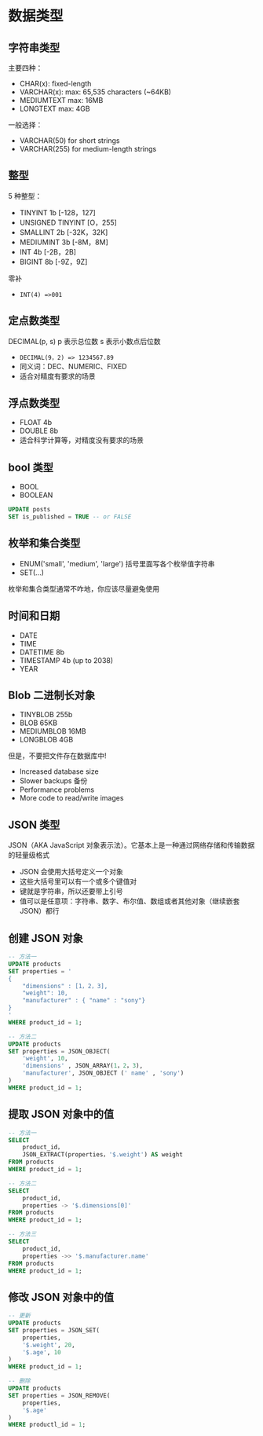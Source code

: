 # 数据类型

## 字符串类型

主要四种：
- CHAR(x): fixed-length
- VARCHAR(x): max: 65,535 characters (~64KB)
- MEDIUMTEXT max: 16MB
- LONGTEXT max: 4GB


一般选择：
- VARCHAR(50) for short strings
- VARCHAR(255) for medium-length strings

## 整型

5 种整型：
- TINYINT 1b [-128，127]
- UNSIGNED TINYINT [O，255]
- SMALLINT 2b [-32K，32K]
- MEDIUMINT 3b [-8M，8M]
- INT 4b [-2B，2B]
- BIGINT 8b [-9Z，9Z]

零补
- `INT(4) =>001`

## 定点数类型

DECIMAL(p, s) p 表示总位数 s 表示小数点后位数
- `DECIMAL(9，2) => 1234567.89`
- 同义词：DEC、NUMERIC、FIXED
- 适合对精度有要求的场景

## 浮点数类型

- FLOAT 4b
- DOUBLE 8b
- 适合科学计算等，对精度没有要求的场景

## bool 类型

- BOOL
- BOOLEAN

```sql
UPDATE posts
SET is_published = TRUE -- or FALSE
```

## 枚举和集合类型

- ENUM('small', 'medium', 'large') 括号里面写各个枚举值字符串
- SET(...)  

枚举和集合类型通常不咋地，你应该尽量避兔使用

## 时间和日期

- DATE
- TIME
- DATETIME 8b 
- TIMESTAMP 4b (up to 2038)
- YEAR

## Blob 二进制长对象


- TINYBLOB 255b
- BLOB 65KB 
- MEDIUMBLOB 16MB
- LONGBLOB 4GB

但是，不要把文件存在数据库中!

- lncreased database size
- Slower backups 备份
- Performance problems
- More code to read/write images

## JSON 类型

JSON（AKA JavaScript 对象表示法）。它基本上是一种通过网络存储和传输数据的轻量级格式

- JSON 会使用大括号定义一个对象
- 这些大括号里可以有一个或多个键值对
- 键就是字符串，所以还要带上引号
- 值可以是任意项：字符串、数字、布尔值、数组或者其他对象（继续嵌套 JSON）都行

## 创建 JSON 对象 

```sql
-- 方法一
UPDATE products
SET properties = '
{
    "dimensions" : [1，2，3],
    "weight": 10,
    "manufacturer" : { "name" : "sony"}
}
'
WHERE product_id = 1;

-- 方法二
UPDATE products
SET properties = JSON_OBJECT(
    'weight', 10,
    'dimensions' , JSON_ARRAY(1，2，3),
    'manufacturer', JSON_OBJECT (' name' , 'sony')
)
WHERE product_id = 1;
```

## 提取 JSON 对象中的值

```sql
-- 方法一
SELECT 
    product_id，
    JSON_EXTRACT(properties，'$.weight') AS weight
FROM products
WHERE product_id = 1;

-- 方法二
SELECT 
    product_id,
    properties -> '$.dimensions[0]' 
FROM products
WHERE product_id = 1;

-- 方法三
SELECT 
    product_id, 
    properties ->> '$.manufacturer.name'
FROM products
WHERE product_id = 1;
```

## 修改 JSON 对象中的值 

```sql
-- 更新
UPDATE products
SET properties = JSON_SET(
    properties,
    '$.weight', 20,
    '$.age', 10
)
WHERE product_id = 1;

-- 删除
UPDATE products
SET properties = JSON_REMOVE(
    properties,
    '$.age'
)
WHERE productl_id = 1;
```














